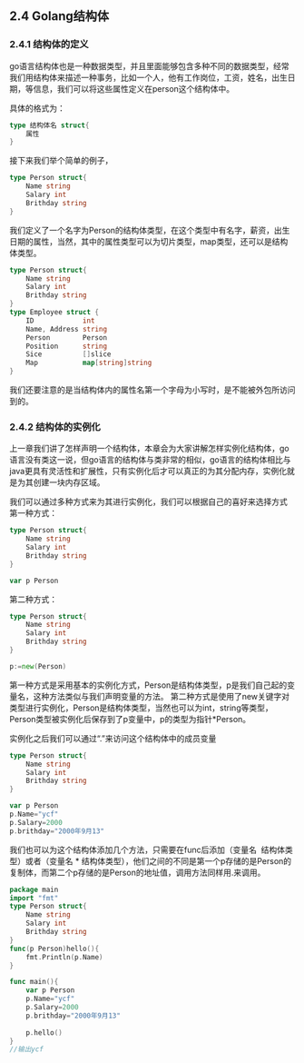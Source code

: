## 2.4 Golang结构体
### 2.4.1 结构体的定义
go语言结构体也是一种数据类型，并且里面能够包含多种不同的数据类型，经常我们用结构体来描述一种事务，比如一个人，他有工作岗位，工资，姓名，出生日期，等信息，我们可以将这些属性定义在person这个结构体中。

具体的格式为：
```go
type 结构体名 struct{
	属性
}
```

接下来我们举个简单的例子，
```go
type Person struct{
    Name string
    Salary int
    Brithday string
}
```
我们定义了一个名字为Person的结构体类型，在这个类型中有名字，薪资，出生日期的属性，当然，其中的属性类型可以为切片类型，map类型，还可以是结构体类型。
```go
type Person struct{
	Name string
    Salary int
    Brithday string
}
type Employee struct {
    ID            int
    Name, Address string
    Person        Person
    Position      string  
    Sice          []slice
    Map           map[string]string
}
```
我们还要注意的是当结构体内的属性名第一个字母为小写时，是不能被外包所访问到的。
### 2.4.2 结构体的实例化
上一章我们讲了怎样声明一个结构体，本章会为大家讲解怎样实例化结构体，go语言没有类这一说，但go语言的结构体与类非常的相似，go语言的结构体相比与java更具有灵活性和扩展性，只有实例化后才可以真正的为其分配内存，实例化就是为其创建一块内存区域。

我们可以通过多种方式来为其进行实例化，我们可以根据自己的喜好来选择方式
第一种方式：
```go
type Person struct{
    Name string
    Salary int
    Brithday string
}

var p Person 
```

第二种方式：
```go
type Person struct{
    Name string
    Salary int
    Brithday string
}

p:=new(Person)
```
第一种方式是采用基本的实例化方式，Person是结构体类型，p是我们自己起的变量名，这种方法类似与我们声明变量的方法。
第二种方式是使用了new关键字对类型进行实例化，Person是结构体类型，当然也可以为int，string等类型，Person类型被实例化后保存到了p变量中，p的类型为指针*Person。

实例化之后我们可以通过“.”来访问这个结构体中的成员变量
```go
type Person struct{
    Name string
    Salary int
    Brithday string
}

var p Person 
p.Name="ycf"
p.Salary=2000
p.brithday="2000年9月13"
```

我们也可以为这个结构体添加几个方法，只需要在func后添加（变量名  结构体类型）或者（变量名 * 结构体类型），他们之间的不同是第一个p存储的是Person的复制体，而第二个p存储的是Person的地址值，调用方法同样用.来调用。
```go
package main
import "fmt"
type Person struct{
    Name string
    Salary int
    Brithday string
}
func(p Person)hello(){
    fmt.Println(p.Name)
}

func main(){
    var p Person 
    p.Name="ycf"
    p.Salary=2000
    p.brithday="2000年9月13"
    
    p.hello()
}
//输出ycf
```